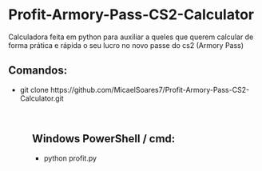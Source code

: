 # Profit-Armory-Pass-CS2-Calculator
Calculadora feita em python para auxiliar a queles que querem calcular de forma prática e rápida o seu lucro no novo passe do cs2 (Armory Pass)

<h2> Comandos: </h2>
<ul>
  <li>git clone https://github.com/MicaelSoares7/Profit-Armory-Pass-CS2-Calculator.git</li>
<ul>
<br>
<h2> Windows PowerShell / cmd: </h2>
<ul>
  <li>python profit.py</li>
<ul>


